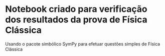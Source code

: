 # Notebook criado para verificação dos resultados da prova de Física Clássica
Usando o pacote simbólico SymPy para efetuar questões simples de Física Clássica
